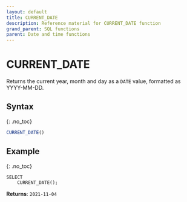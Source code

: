 ```yaml
---
layout: default
title: CURRENT_DATE
description: Reference material for CURRENT_DATE function
grand_parent: SQL functions
parent: Date and time functions
---
```


# CURRENT\_DATE

Returns the current year, month and day as a `DATE` value, formatted as YYYY-MM-DD.

## Syntax
{: .no_toc}

```sql
CURRENT_DATE()
```

## Example
{: .no_toc}

```
SELECT
    CURRENT_DATE();
```

**Returns**: `2021-11-04`
